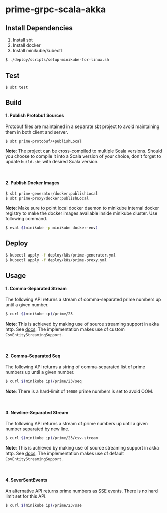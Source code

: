 # prime-grpc-scala-akka

## Install Dependencies
1. Install sbt
2. Install docker
3. Install minikube/kubectl
  ```sh
  $ ./deploy/scripts/setup-minikube-for-linux.sh
  ```

## Test
```
$ sbt test
```

## Build
#### 1. Publish Protobuf Sources
Protobuf files are maintained in a separate sbt project to avoid maintaining them in both client and server.
```sh
$ sbt prime-protobuf/+publishLocal
```

**Note**: The project can be cross-compiled to multiple Scala versions. Should you choose to compile it into a Scala version of your choice, don't forget to update `build.sbt` with desired Scala version.

</br>

#### 2. Publish Docker Images
```sh
$ sbt prime-generator/docker:publishLocal
$ sbt prime-proxy/docker:publishLocal
```

**Note**: Make sure to point local docker daemon to minikube internal docker registry to make the docker images available inside minikube cluster. Use following command.
```sh
$ eval $(minikube -p minikube docker-env)
```

## Deploy
```sh
$ kubectl apply -f deploy/k8s/prime-generator.yml
$ kubectl apply -f deploy/k8s/prime-proxy.yml
```

## Usage
#### 1. Comma-Separated Stream
The following API returns a stream of comma-separated prime numbers up until a given number.
```sh
$ curl $(minikube ip)/prime/23
```

**Note**: This is achieved by making use of source streaming support in akka http. See [docs](https://docs.huihoo.com/akka/akka-http/10.0.7/scala/http/routing-dsl/source-streaming-support.html#simple-csv-streaming-example). The implementation makes use of custom `CsvEntityStreamingSupport`.

<br/>

#### 2. Comma-Separated Seq
The following API returns a string of comma-separated list of prime numbers up until a given number.
```sh
$ curl $(minikube ip)/prime/23/seq
```

**Note**: There is a hard-limit of `10000` prime numbers is set to avoid OOM.

</br>

#### 3. Newline-Separated Stream 
The following API returns a stream of prime numbers up until a given number separated by new line.
```sh
$ curl $(minikube ip)/prime/23/csv-stream
```

**Note**: This is achieved by making use of source streaming support in akka http. See [docs](https://docs.huihoo.com/akka/akka-http/10.0.7/scala/http/routing-dsl/source-streaming-support.html#simple-csv-streaming-example). The implementation makes use of default `CsvEntityStreamingSupport`.

<br/>

#### 4. SeverSentEvents
An alternative API returns prime numbers as SSE events. There is no hard limit set for this API.
```sh
$ curl $(minikube ip)/prime/23/sse
```
